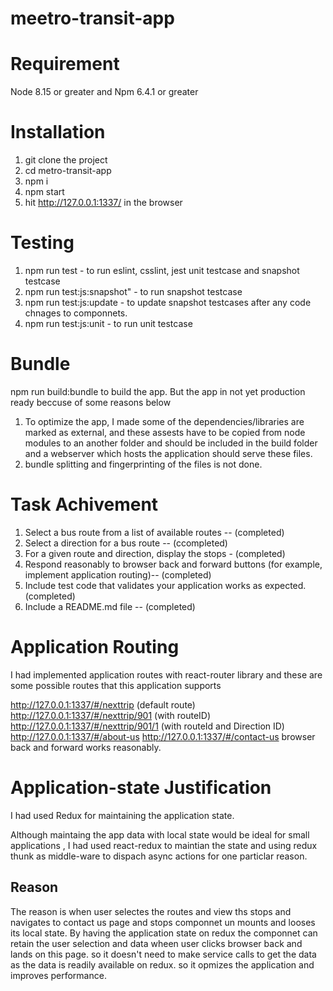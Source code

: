 # meetro-transit-app

# Requirement
Node 8.15 or greater and Npm 6.4.1 or greater

# Installation
1. git clone the project
2. cd metro-transit-app
3. npm i
4. npm start
5. hit http://127.0.0.1:1337/  in the browser

# Testing
1. npm run test - to run eslint, csslint, jest unit testcase and snapshot testcase
2. npm run test:js:snapshot" - to run snapshot testcase
3. npm run test:js:update - to update snapshot testcases after any code chnages to componnets.
4. npm run test:js:unit - to run unit testcase

# Bundle
npm run build:bundle to build the app. But the app in not yet production ready beccuse of some reasons below

1. To optimize the app, I made some of the dependencies/libraries are marked as external, and these assests have to be copied from node modules to an another folder and should be included in the build folder and a webserver which hosts the application should serve these files.
2. bundle splitting and fingerprinting of the files is not done.

# Task Achivement
1. Select a bus route from a list of available routes  -- (completed)
2. Select a direction for a bus route -- (ccompleted)
3. For a given route and direction, display the stops  - (completed)
4. Respond reasonably to browser back and forward buttons (for example, implement application routing)-- (completed)
5. Include test code that validates your application works as expected. (completed)
6. Include a README.md file -- (completed)

# Application Routing
I had implemented application routes with react-router library and these are some possible routes that this application supports

http://127.0.0.1:1337/#/nexttrip     (default route)
http://127.0.0.1:1337/#/nexttrip/901  (with  routeID)
http://127.0.0.1:1337/#/nexttrip/901/1   (with routeId and Direction ID)
http://127.0.0.1:1337/#/about-us 
http://127.0.0.1:1337/#/contact-us
browser back and forward works reasonably.

# Application-state Justification
I had used Redux for maintaining the application state.

Although maintaing the app data with local state would be ideal for small applications , I had used react-redux to maintian the state and using redux thunk as middle-ware to dispach async actions for one particlar reason.
## Reason
The reason is when user selectes the routes and view ths stops and navigates to contact us page and stops componnet  un mounts and looses its local state. By having the application state on redux the componnet can  retain the user selection and data wheen user clicks browser back and lands on this page. so it doesn't need to make service calls to get the data as the data is readily available on redux. so it opmizes the application and improves performance.
